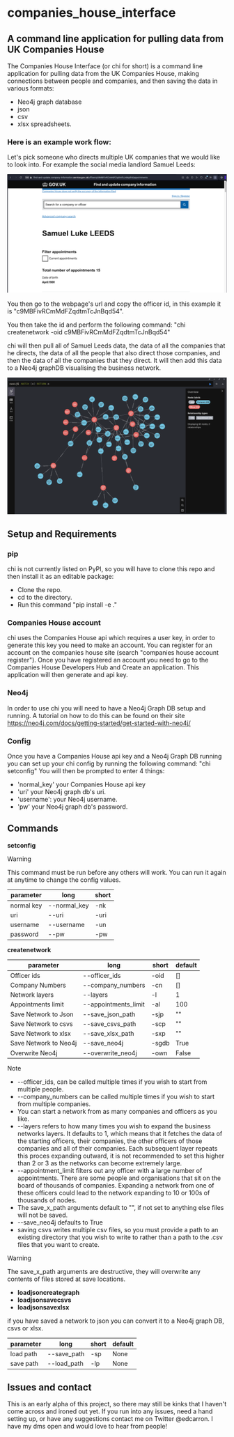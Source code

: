 # companies_house_interface
## A command line application for pulling data from UK Companies House

The Companies House Interface (or chi for short) is a command line application for
pulling data from the UK Companies House, making connections between people and companies,
and then saving the data in various formats:
- Neo4j graph database
- json
- csv
- xlsx spreadsheets.

### Here is an example work flow:

Let's pick someone who directs multiple UK companies that we would like to look into.
For example the social media landlord Samuel Leeds:

![A screenshot of Samuel Leeds Companies House profile](/imgs/companies_house.png)

You then go to the webpage's url and copy the officer id, in this example it is
"c9MBFivRCmMdFZqdtmTcJnBqd54".

You then take the id and perform the following command:
"chi createnetwork -oid c9MBFivRCmMdFZqdtmTcJnBqd54"

chi will then pull all of Samuel Leeds data, the data of all the companies that he directs,
the data of all the people that also direct those companies, and then the data of all
the companies that they direct. It will then add this data to a Neo4j graphDB
visualising the business network.

![A screenshot of a Neo4j GraphDB visualising Samuel Leeds' business network](/imgs/graph_example.png)


## Setup and Requirements

### pip
chi is not currently listed on PyPI, so you will have to clone this repo and then install it as an editable package:
- Clone the repo.
- cd to the directory.
- Run this command "pip install -e ."

### Companies House account
chi uses the Companies House api which requires a user key, in order to generate this key you need to make an account.
You can register for an account on the companies house site (search "companies house account register").
Once you have registered an account you need to go to the Companies House Developers Hub and Create an application.
This application will then generate and api key.

### Neo4j
In order to use chi you will need to have a Neo4j Graph DB setup and running. A tutorial on how to do this can be found
on their site https://neo4j.com/docs/getting-started/get-started-with-neo4j/

### Config

Once you have a Companies House api key and a Neo4j Graph DB running you can set up your chi config by running the
following command:
"chi setconfig"
You will then be prompted to enter 4 things:
- 'normal_key' your Companies House api key 
- 'uri' your Neo4j graph db's uri.
- 'username': your Neo4j username.
- 'pw' your Neo4j graph db's password.

## Commands

**setconfig**
> [!WARNING]
> This command must be run before any others will work. You can run it again at anytime to change the config values.

| parameter  | long         | short |
|------------|--------------|-------|
| normal key | --normal_key | -nk   | 
| uri        | --uri        | -uri  |
| username   | --username   | -un   |
| password   | --pw         | -pw   |


**createnetwork**

| parameter             | long                 | short | default |
|-----------------------|----------------------|-------|---------|
| Officer ids           | --officer_ids        | -oid  | []      | 
| Company Numbers       | --company_numbers    | -cn   | []      |
| Network layers        | --layers             | -l    | 1       |
| Appointments limit    | --appointments_limit | -al   | 100     |
| Save Network to Json  | --save_json_path     | -sjp  | ""      |
| Save Network to csvs  | --save_csvs_path     | -scp  | ""      |
| Save Network to xlsx  | --save_xlsx_path     | -sxp  | ""      |
| Save Network to Neo4j | --save_neo4j         | -sgdb | True    |
| Overwrite Neo4j       | --overwrite_neo4j    | -own  | False   |

> [!NOTE]
- --officer_ids, can be called multiple times if you wish to start from multiple people.
- --company_numbers can be called multiple times if you wish to start from multiple companies.
- You can start a network from as many companies and officers as you like.
- --layers refers to how many times you wish to expand the business networks layers. It defaults to 1, which means that
 it fetches the data of the starting officers, their companies, the other officers of those companies and all of their 
 companies. Each subsequent layer repeats this proces expanding outward, it is not recommended to set this higher than
 2 or 3 as the networks can become extremely large.
- --appointment_limit filters out any officer with a large number of appointments. There are some people and organisations
 that sit on the board of thousands of companies. Expanding a network from one of these officers could lead to the network 
 expanding to 10 or 100s of thousands of nodes.
- The save_x_path arguments default to "", if not set to anything else files will not be saved.
- --save_neo4j defaults to True
- saving csvs writes multiple csv files, so you must provide a path to an existing directory that you wish to write to 
 rather than a path to the .csv files that you want to create.

> [!Warning]
> The save_x_path arguments are destructive, they will overwrite any contents of files stored at save locations.

- **loadjsoncreategraph**
- **loadjsonsavecsvs**
- **loadjsonsavexlsx**

if you have saved a network to json you can convert it to a Neo4j graph DB, csvs or xlsx.

| parameter | long        | short | default |
|-----------|-------------|-------|---------|
| load path | --save_path | -sp   | None    |
| save path | --load_path | -lp   | None    |


## Issues and contact

This is an early alpha of this project, so there may still be kinks that I haven't come across and ironed out yet. If
you run into any issues, need a hand setting up, or have any suggestions contact me on Twitter @edcarron. I have my dms
open and would love to hear from people!